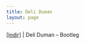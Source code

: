 ```yaml
---
title: Deli Duman
layout: page
---
```


<a href="https://cloud.mail.ru/public/a288b8fcc2a6%2FDeli%20Duman%20-%20Bootleg%2F" target="_blank">[indir]</a>   |   Deli Duman &#8211; Bootleg